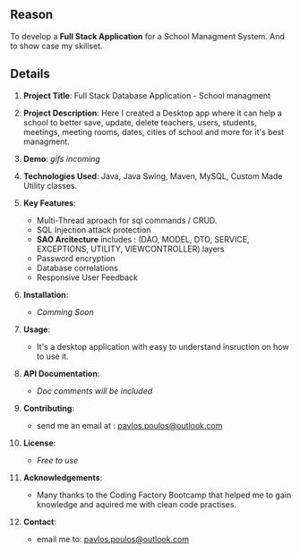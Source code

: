 ## Reason
To develop a <b>Full Stack Application</b> for a School Managment System. And to show case my skillset.

## Details



1. **Project Title**: Full Stack Database Application - School managment

2. **Project Description**: Here I created a Desktop app where it can help a school to better save, update, delete teachers, users, students, meetings, meeting rooms, dates, cities of school and more for it's best managment.

3. **Demo**: *gifs incoming*

4. **Technologies Used**: Java, Java Swing, Maven, MySQL, Custom Made Utility classes.

5. **Key Features**: 
   - Multi-Thread aproach for sql commands / CRUD.
   - SQL Injection attack protection
   - **SAO Arcitecture** includes : (DAO, MODEL, DTO, SERVICE, EXCEPTIONS, UTILITY, VIEWCONTROLLER) layers
   - Password encryption
   - Database correlations
   - Responsive User Feedback

6. **Installation**: 
   - *Comming Soon*

7. **Usage**: 
   - It's a desktop application with easy to understand insruction on how to use it.

8. **API Documentation**: 
   - *Doc comments will be included*

9. **Contributing**: 
   - send me an email at : pavlos.poulos@outlook.com

10. **License**: 
    - *Free to use*

11. **Acknowledgements**: 
    - Many thanks to the Coding Factory Bootcamp that helped me to gain knowledge and aquired me with clean code practises.

12. **Contact**: 
    - email me to: pavlos.poulos@outlook.com

